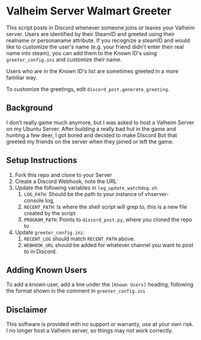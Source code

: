 # Valheim Server Walmart Greeter
This script posts in Discord whenever someone joins or leaves your Valheim server. Users are identified by their SteamID and greeted using their realname or personaname attribute. If you recognize a steamID and would like to customize the user's name (e.g. your friend didn't enter their real name into steam), you can add them to the Known ID's using `greeter_config.ini` and customize their name.

Users who are in the Known ID's list are sometimes greeted in a more familiar way.

To customize the greetings, edit `discord_post.generate_greeting`.

## Background
I don't really game much anymore, but I was asked to host a Valheim Server on my Ubuntu Server. After building a really bad hut in the game and hunting a few deer, I got bored and decided to make Discord Bot that greeted my friends on the server when they joined or left the game. 

## Setup Instructions
1. Fork this repo and clone to your Server
2. Create a Discord Webhook, note the URL
3. Update the following variables in `log_update_watchdog.sh`:
    1. `LOG_PATH`: Should be the path to your instance of vhserver-console.log,
    2. `RECENT_PATH`: Is where the shell script will grep to, this is a new file created by the script
    3. `PROGRAM_PATH`: Points to `discord_post.py`, where you cloned the repo to
4. Update `greeter_config.ini`:
    1. `RECENT_LOG` should match `RECENT_PATH` above.
    2. `WEBHOOK_URL` should be added for whatever channel you want to post to in Discord.

## Adding Known Users
To add a known user, add a line under the `[Known Users]` heading, following the format shown in the comment in `greeter_config.ini`

## Disclaimer
This software is provided with no support or warranty, use at your own risk. I no longer host a Valheim server, so things may not work correctly.